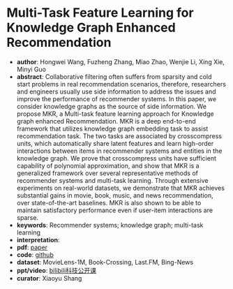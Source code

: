 # Multi-Task Feature Learning for Knowledge Graph Enhanced Recommendation  
- **author**: Hongwei Wang, Fuzheng Zhang, Miao Zhao, Wenjie Li, Xing Xie, Minyi Guo  
- **abstract**: Collaborative filtering often suffers from sparsity and cold start problems in real recommendation scenarios, therefore, researchers and engineers usually use side information to address the issues and improve the performance of recommender systems. In this paper, we consider knowledge graphs as the source of side information. We propose MKR, a Multi-task feature learning approach for Knowledge graph enhanced Recommendation. MKR is a deep end-to-end framework that utilizes knowledge graph embedding task to assist recommendation task. The two tasks are associated by crosscompress units, which automatically share latent features and learn high-order interactions between items in recommender systems and entities in the knowledge graph. We prove that crosscompress units have sufficient capability of polynomial approximation, and show that MKR is a generalized framework over several representative methods of recommender systems and multi-task learning. Through extensive experiments on real-world datasets, we demonstrate that MKR achieves substantial gains in movie, book, music, and news recommendation, over state-of-the-art baselines. MKR is also shown to be able to maintain satisfactory performance even if user-item interactions are sparse.
- **keywords**: Recommender systems; knowledge graph; multi-task learning
- **interpretation**: 
- **pdf**: [paper](https://arxiv.org/pdf/1901.08907.pdf)
- **code**: [github](https://github.com/hwwang55/MKR)
- **dataset**:  MovieLens-1M, Book-Crossing, Last.FM, Bing-News 
- **ppt/video**: [bilibili科技公开课](https://www.bilibili.com/video/av88414989/)
- **curator**: Xiaoyu Shang 
